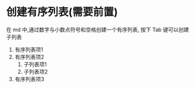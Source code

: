 # 创建有序列表(需要前置)

在 md 中,通过数字与小数点符号和空格创建一个有序列表, 按下 Tab 键可以创建子列表

1. 有序列表项1
2. 有序列表项2
   1. 子列表项1
   2. 子列表项2
3. 有序列表项3
